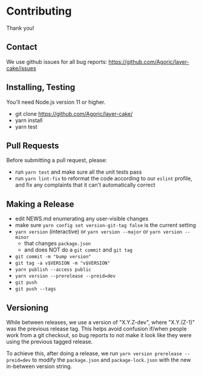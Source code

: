 # Contributing

Thank you!

## Contact

We use github issues for all bug reports: https://github.com/Agoric/layer-cake/issues

## Installing, Testing

You'll need Node.js version 11 or higher.

* git clone https://github.com/Agoric/layer-cake/
* yarn install
* yarn test

## Pull Requests

Before submitting a pull request, please:

* run `yarn test` and make sure all the unit tests pass
* run `yarn lint-fix` to reformat the code according to our
  `eslint` profile, and fix any complaints that it can't automatically
  correct

## Making a Release

* edit NEWS.md enumerating any user-visible changes
* make sure `yarn config set version-git-tag false` is the current
  setting
* `yarn version` (interactive) or `yarn version --major` or `yarn version --minor`
  * that changes `package.json`
  * and does NOT do a `git commit` and `git tag`
* `git commit -m "bump version"`
* `git tag -a v$VERSION -m "v$VERSION"`
* `yarn publish --access public`
* `yarn version --prerelease --preid=dev`
* `git push`
* `git push --tags`

## Versioning

While between releases, we use a version of "X.Y.Z-dev", where "X.Y.(Z-1)"
was the previous release tag. This helps avoid confusion if/when people work
from a git checkout, so bug reports to not make it look like they were using
the previous tagged release.

To achieve this, after doing a release, we run `yarn version prerelease
--preid=dev` to modify the `package.json` and `package-lock.json` with
the new in-between version string.
